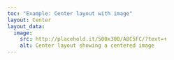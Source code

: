 ```yaml
---
toc: "Example: Center layout with image"
layout: Center
layout_data:
  image:
    src: http://placehold.it/500x300/A8C5FC/?text=+
    alt: Center layout showing a centered image
---
```

